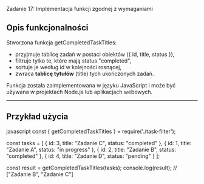 Zadanie 17: Implementacja funkcji zgodnej z wymaganiami

## Opis funkcjonalności

Stworzona funkcja getCompletedTaskTitles:

- przyjmuje tablicę zadań w postaci obiektów ({ id, title, status }),
- filtruje tylko te, które mają status "completed",
- sortuje je według id w kolejności rosnącej,
- zwraca **tablicę tytułów** (title) tych ukończonych zadań.

Funkcja została zaimplementowana w języku JavaScript i może być używana w projektach Node.js lub aplikacjach webowych.

---

## Przykład użycia

javascript
const { getCompletedTaskTitles } = require('./task-filter');

const tasks = [
  { id: 3, title: "Zadanie C", status: "completed" },
  { id: 1, title: "Zadanie A", status: "in progress" },
  { id: 2, title: "Zadanie B", status: "completed" },
  { id: 4, title: "Zadanie D", status: "pending" }
];

const result = getCompletedTaskTitles(tasks);
console.log(result); // ["Zadanie B", "Zadanie C"]
